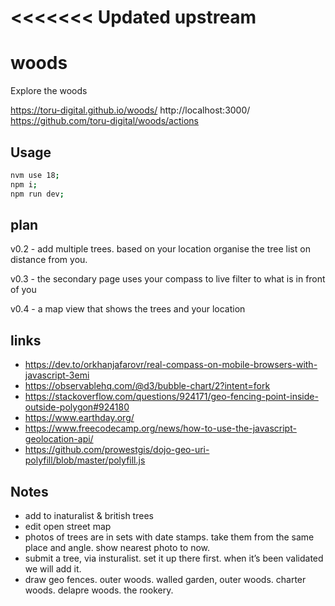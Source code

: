 # <<<<<<< Updated upstream

# woods

Explore the woods

https://toru-digital.github.io/woods/
http://localhost:3000/
https://github.com/toru-digital/woods/actions

## Usage

```bash
nvm use 18;
npm i;
npm run dev;
```

## plan

v0.2 - add multiple trees. based on your location organise the tree list on distance from you.

v0.3 - the secondary page uses your compass to live filter to what is in front of you

v0.4 - a map view that shows the trees and your location

## links

- https://dev.to/orkhanjafarovr/real-compass-on-mobile-browsers-with-javascript-3emi
- https://observablehq.com/@d3/bubble-chart/2?intent=fork
- https://stackoverflow.com/questions/924171/geo-fencing-point-inside-outside-polygon#924180
- https://www.earthday.org/
- https://www.freecodecamp.org/news/how-to-use-the-javascript-geolocation-api/
- https://github.com/prowestgis/dojo-geo-uri-polyfill/blob/master/polyfill.js

## Notes

- add to inaturalist & british trees
- edit open street map
- photos of trees are in sets with date stamps. take them from the same place and angle. show nearest photo to now.
- submit a tree, via insturalist. set it up there first. when it’s been validated we will add it.
- draw geo fences. outer woods. walled garden, outer woods. charter woods. delapre woods. the rookery.

